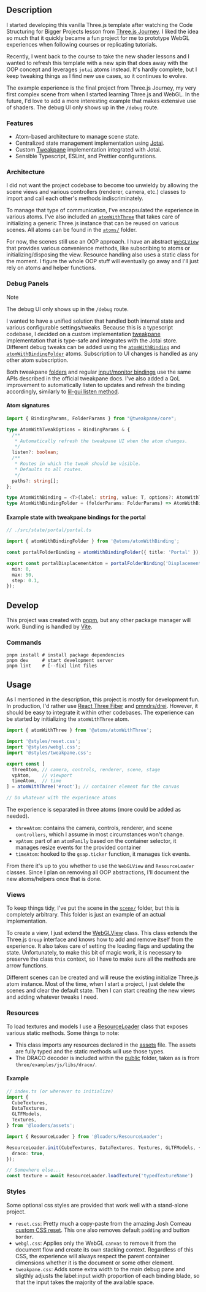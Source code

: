 ## Description

I started developing this vanilla Three.js template after watching the Code Structuring for Bigger Projects lesson from [Three.js Journey](https://threejs-journey.com/). I liked the idea so much that it quickly became a fun project for me to prototype WebGL experiences when following courses or replicating tutorials.

Recently, I went back to the course to take the new shader lessons and I wanted to refresh this template with a new spin that does away with the OOP concept and leverages `jotai` atoms instead. It's hardly complete, but I keep tweaking things as I find new use cases, so it continues to evolve.

The example experience is the final project from Three.js Journey, my very first complex scene from when I started learning Three.js and WebGL. In the future, I'd love to add a more interesting example that makes extensive use of shaders. The debug UI only shows up in the `/debug` route.

### Features

- Atom-based architecture to manage scene state.
- Centralized state management implementation using [Jotai](https://jotai.org).
- Custom [Tweakpane](https://tweakpane.github.io/docs/) implementation integrated with Jotai.
- Sensible Typescript, ESLint, and Prettier configurations.

### Architecture

I did not want the project codebase to become too unwieldy by allowing the scene views and various controllers (renderer, camera, etc.) classes to import and call each other's methods indiscriminately.

To manage that type of communication, I've encapsulated the experience in various atoms. I've also included an [`atomWithThree`](./src/atoms/atomWithThree.ts) that takes care of initializing a generic Three.js instance that can be reused on various scenes. All atoms can be found in the [`atoms/`](./src/atoms) folder. 

For now, the scenes still use an OOP approach. I have an abstract [`WebGLView`](src/helpers/three/WebGLView.ts) that provides various convenience methods, like subscribing to atoms or initializing/disposing the view. Resource handling also uses a static class for the moment. I figure the whole OOP stuff will eventually go away and I'll just rely on atoms and helper functions.

### Debug Panels

> [!NOTE]
> The debug UI only shows up in the `/debug` route.

I wanted to have a unified solution that handled both internal state and various configurable settings/tweaks. Because this is a typescript codebase, I decided on a custom implementation [tweakpane](https://github.com/cocopon/tweakpane) implementation that is type-safe and integrates with the Jotai store. Different debug tweaks can be added using the [`atomWithBinding`](./src/atoms/atomWithBinding.ts) and [`atomWithBindingFolder`](./src/atoms/atomWithBinding.ts) atoms. Subscription to UI changes is handled as any other atom subscription.

Both tweakpane [folders](https://tweakpane.github.io/docs/ui-components/#folder) and regular [input/monitor bindings](https://tweakpane.github.io/docs/input-bindings/) use the same APIs described in the official tweakpane docs. I've also added a QoL improvement to automatically listen to updates and refresh the binding accordingly, similarly to [lil-gui listen method](https://lil-gui.georgealways.com/#Controller#listen).

#### Atom signatures

```ts
import { BindingParams, FolderParams } from "@tweakpane/core";

type AtomWithTweakOptions = BindingParams & {
  /**
   * Automatically refresh the tweakpane UI when the atom changes.
   */
  listen?: boolean;
  /**
   * Routes in which the tweak should be visible.
   * Defaults to all routes.
   */
  paths?: string[];
};

type AtomWithBinding = <T>(label: string, value: T, options?: AtomWithTweakOptions) => WritableAtom<T, [arg: T], void>;
type AtomWithBindingFolder = (folderParams: FolderParams) => AtomWithBinding;
```

#### Example state with tweakpane bindings for the portal

```ts
// ./src/state/portal/portal.ts

import { atomWithBindingFolder } from '@atoms/atomWithBinding';

const portalFolderBinding = atomWithBindingFolder({ title: 'Portal' });

export const portalDisplacementAtom = portalFolderBinding('Displacement', 5.0, {
  min: 0,
  max: 50,
  step: 0.1,
});
```

## Develop

This project was created with [pnpm](https://pnpm.io), but any other package manager will work. Bundling is handled by [Vite](https://vitejs.dev).

### Commands

```shell
pnpm install # install package dependencies
pnpm dev     # start development server
pnpm lint    # [--fix] lint files
```

## Usage

As I mentioned in the description, this project is mostly for development fun. In production, I'd rather use [React Three Fiber](https://github.com/pmndrs/react-three-fiber) and [pmndrs/drei](https://github.com/pmndrs/drei). However, it should be easy to integrate it within other codebases. The experience can be started by initializing the `atomWithThree` atom.

```ts
import { atomWithThree } from '@atoms/atomWithThree';

import '@styles/reset.css';
import '@styles/webgl.css';
import '@styles/tweakpane.css';

export const [
  threeAtom, // camera, controls, renderer, scene, stage
  vpAtom,    // viewport
  timeAtom,  // time
] = atomWithThree('#root'); // container element for the canvas

// Do whatever with the experience atoms
```

The experience is separated in three atoms (more could be added as needed).
- `threeAtom`: contains the camera, controls, renderer, and scene `controllers`, which I assume in most circumstances won't change.
- `vpAtom`: part of an `atomFamily` based on the container selector, it manages resize events for the provided container
- `timeAtom`: hooked to the `gsap.ticker` function, it manages tick events.

From there it's up to you whether to use the `WebGLView` and `ResourceLoader` classes. Since I plan on removing all OOP abstractions, I'll document the new atoms/helpers once that is done.

### Views

To keep things tidy, I've put the scene in the [`scene/`](src/scene) folder, but this is completely arbitrary. This folder is just an example of an actual implementation.

To create a view, I just extend the [WebGLView](src/helpers/three/WebGLView.ts) class. This class extends the Three.js `Group` interface and knows how to add and remove itself from the experience. It also takes care of setting the loading flags and updating the state. Unfortunately, to make this bit of magic work, it is necessary to preserve the class `this` context, so I have to make sure all the methods are arrow functions.

Different scenes can be created and will reuse the existing initialize Three.js atom instance. Most of the time, when I start a project, I just delete the scenes and clear the default state. Then I can start creating the new views and adding whatever tweaks I need.

### Resources

To load textures and models I use a [ResourceLoader](src/loaders/ResourceLoader.ts) class that exposes various static methods. Some things to note:

- This class imports any resources declared in the [assets](src/loaders/assets.ts) file. The assets are fully typed and the static methods will use those types.
- The DRACO decoder is included within the [public](public) folder, taken as is from `three/examples/js/libs/draco/`.

#### Example

```ts
// index.ts (or wherever to initialize)
import {
  CubeTextures,
  DataTextures,
  GLTFModels,
  Textures,
} from '@loaders/assets';

import { ResourceLoader } from '@loaders/ResourceLoader';

ResourceLoader.init(CubeTextures, DataTextures, Textures, GLTFModels, {
  draco: true,
});

// Somewhere else...
const texture = await ResourceLoader.loadTexture('typedTextureName')
```

### Styles

Some optional css styles are provided that work well with a stand-alone project.

- `reset.css`: Pretty much a copy-paste from the amazing Josh Comeau [custom CSS reset](https://www.joshwcomeau.com/css/custom-css-reset/). This one also removes default `padding` and button `border`.
- `webgl.css`: Applies only the WebGL `canvas` to remove it from the document flow and create its own stacking context. Regardless of this CSS, the experience will always respect the parent container dimensions whether it is the document or some other element.
- `tweakpane.css`: Adds some extra width to the main debug pane and sligthly adjusts the label:input width proportion of each binding blade, so that the input takes the majority of the available space.
